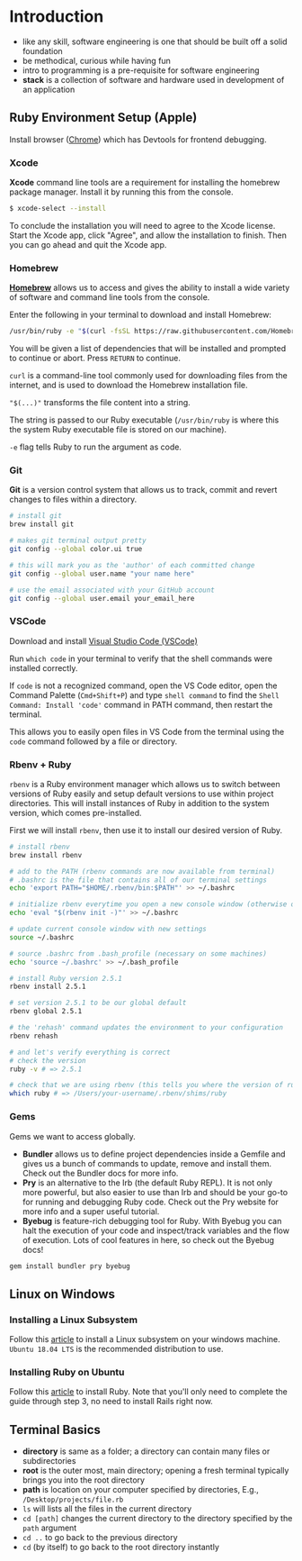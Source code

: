 # Introduction

- like any skill, software engineering is one that should be built off a solid foundation
- be methodical, curious while having fun
- intro to programming is a pre-requisite for software engineering
- **stack** is a collection of software and hardware used in development of an application


## Ruby Environment Setup (Apple)

Install browser ([Chrome](https://www.google.com/chrome/)) which has Devtools for frontend debugging.

### Xcode

**Xcode** command line tools are a requirement for installing the homebrew package manager. Install it by running this from the console.

```sh
$ xcode-select --install
```

To conclude the installation you will need to agree to the Xcode license. Start the Xcode app, click "Agree", and allow the installation to finish. Then you can go ahead and quit the Xcode app.

### Homebrew

**[Homebrew](https://brew.sh/)** allows us to access and gives the ability to install a wide variety of software and command line tools from the console.

Enter the following in your terminal to download and install Homebrew:

```sh
/usr/bin/ruby -e "$(curl -fsSL https://raw.githubusercontent.com/Homebrew/install/master/install)"
```

You will be given a list of dependencies that will be installed and prompted to continue or abort. Press `RETURN` to continue.

`curl` is a command-line tool commonly used for downloading files from the internet, and is used to download the Homebrew installation file.

`"$(...)"` transforms the file content into a string.

The string is passed to our Ruby executable (`/usr/bin/ruby` is where this the system Ruby executable file is stored on our machine).

`-e` flag tells Ruby to run the argument as code.

### Git

**Git** is a version control system that allows us to track, commit and revert changes to files within a directory.

```sh
# install git
brew install git

# makes git terminal output pretty
git config --global color.ui true

# this will mark you as the 'author' of each committed change
git config --global user.name "your name here"

# use the email associated with your GitHub account
git config --global user.email your_email_here
```

### VSCode

Download and install [Visual Studio Code (VSCode)](https://code.visualstudio.com/)

Run `which code` in your terminal to verify that the shell commands were installed correctly.

If `code` is not a recognized command, open the VS Code editor, open the Command Palette (`Cmd+Shift+P`) and type `shell command` to find the `Shell Command: Install 'code'` command in PATH command, then restart the terminal.

This allows you to easily open files in VS Code from the terminal using the `code` command followed by a file or directory.

### Rbenv + Ruby

`rbenv` is a Ruby environment manager which allows us to switch between versions of Ruby easily and setup default versions to use within project directories. This will install instances of Ruby in addition to the system version, which comes pre-installed.

First we will install `rbenv`, then use it to install our desired version of Ruby.

```sh
# install rbenv
brew install rbenv

# add to the PATH (rbenv commands are now available from terminal)
# .bashrc is the file that contains all of our terminal settings
echo 'export PATH="$HOME/.rbenv/bin:$PATH"' >> ~/.bashrc

# initialize rbenv everytime you open a new console window (otherwise our system ruby version will take over when we start a new terminal session)
echo 'eval "$(rbenv init -)"' >> ~/.bashrc

# update current console window with new settings
source ~/.bashrc

# source .bashrc from .bash_profile (necessary on some machines)
echo 'source ~/.bashrc' >> ~/.bash_profile

# install Ruby version 2.5.1
rbenv install 2.5.1

# set version 2.5.1 to be our global default
rbenv global 2.5.1

# the 'rehash' command updates the environment to your configuration
rbenv rehash

# and let's verify everything is correct
# check the version
ruby -v # => 2.5.1

# check that we are using rbenv (this tells you where the version of ruby you are using is installed)
which ruby # => /Users/your-username/.rbenv/shims/ruby
```

### Gems

Gems we want to access globally.

- **Bundler** allows us to define project dependencies inside a Gemfile and gives us a bunch of commands to update, remove and install them. Check out the Bundler docs for more info.
- **Pry** is an alternative to the Irb (the default Ruby REPL). It is not only more powerful, but also easier to use than Irb and should be your go-to for running and debugging Ruby code. Check out the Pry website for more info and a super useful tutorial.
- **Byebug** is feature-rich debugging tool for Ruby. With Byebug you can halt the execution of your code and inspect/track variables and the flow of execution. Lots of cool features in here, so check out the Byebug docs!

```sh
gem install bundler pry byebug
```


## Linux on Windows

### Installing a Linux Subsystem

Follow this [article](https://docs.microsoft.com/en-us/windows/wsl/install-win10) to install a Linux subsystem on your windows machine. `Ubuntu 18.04 LTS` is the recommended distribution to use.


### Installing Ruby on Ubuntu

Follow this [article](https://www.digitalocean.com/community/tutorials/how-to-install-ruby-on-rails-with-rbenv-on-ubuntu-18-04) to install Ruby. Note that you'll only need to complete the guide through step 3, no need to install Rails right now.


## Terminal Basics

- **directory** is same as a folder; a directory can contain many files or subdirectories
- **root** is the outer most, main directory; opening a fresh terminal typically brings you into the root directory
- **path** is location on your computer specified by directories, E.g., `/Desktop/projects/file.rb`
- `ls` will lists all the files in the current directory
- `cd [path]` changes the current directory to the directory specified by the `path` argument
- `cd ..` to go back to the previous directory
- `cd` (by itself) to go back to the root directory instantly
